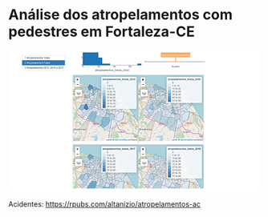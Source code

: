 # Análise dos atropelamentos com pedestres em Fortaleza-CE

![](Imagens/app.gif?raw=true)

Acidentes: https://rpubs.com/altanizio/atropelamentos-ac